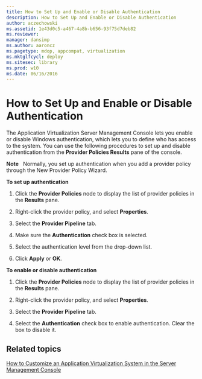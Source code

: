 ```yaml
---
title: How to Set Up and Enable or Disable Authentication
description: How to Set Up and Enable or Disable Authentication
author: aczechowski
ms.assetid: 1e43d0c5-a467-4a8b-b656-93f75d7deb82
ms.reviewer: 
manager: dansimp
ms.author: aaroncz
ms.pagetype: mdop, appcompat, virtualization
ms.mktglfcycl: deploy
ms.sitesec: library
ms.prod: w10
ms.date: 06/16/2016
---
```



# How to Set Up and Enable or Disable Authentication


The Application Virtualization Server Management Console lets you enable or disable Windows authentication, which lets you to define who has access to the system. You can use the following procedures to set up and disable authentication from the **Provider Policies Results** pane of the console.

**Note**  
  Normally, you set up authentication when you add a provider policy through the New Provider Policy Wizard.

 

**To set up authentication**

1.  Click the **Provider Policies** node to display the list of provider policies in the **Results** pane.

2.  Right-click the provider policy, and select **Properties**.

3.  Select the **Provider Pipeline** tab.

4.  Make sure the **Authentication** check box is selected.

5.  Select the authentication level from the drop-down list.

6.  Click **Apply** or **OK**.

**To enable or disable authentication**

1.  Click the **Provider Policies** node to display the list of provider policies in the **Results** pane.

2.  Right-click the provider policy, and select **Properties**.

3.  Select the **Provider Pipeline** tab.

4.  Select the **Authentication** check box to enable authentication. Clear the box to disable it.

## Related topics


[How to Customize an Application Virtualization System in the Server Management Console](how-to-customize-an-application-virtualization-system-in-the-server-management-console.md)

 

 





